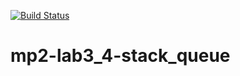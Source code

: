 [![Build Status](https://travis-ci.org/VitulinIvan/mp2-lab3_4-stack_queue.svg?branch=lab34)](https://travis-ci.org/VitulinIvan/mp2-lab3_4-stack_queue)

# mp2-lab3_4-stack_queue